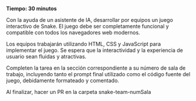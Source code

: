 **Tiempo: 30 minutos**

Con la ayuda de un asistente de IA, desarrollar por equipos un juego interactivo de Snake. El juego debe ser completamente funcional y compatible con todos los navegadores web modernos.

Los equipos trabajarán utilizando HTML, CSS y JavaScript para implementar el juego. Se espera que la interactividad y la experiencia de usuario sean fluidas y atractivas.

Completen la tarea en la sección correspondiente a su número de sala de trabajo, incluyendo tanto el prompt final utilizado como el código fuente del juego, debidamente formateado y comentado.

Al finalizar, hacer un PR en la carpeta snake-team-numSala